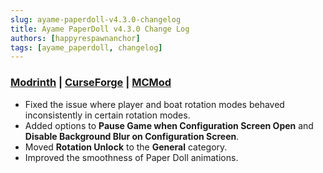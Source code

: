 ```yaml
---
slug: ayame-paperdoll-v4.3.0-changelog
title: Ayame PaperDoll v4.3.0 Change Log
authors: [happyrespawnanchor]
tags: [ayame_paperdoll, changelog]
---
```

### [Modrinth](https://modrinth.com/mod/ayame-paperdoll) | [CurseForge](https://www.curseforge.com/minecraft/mc-mods/ayame-paperdoll) | [MCMod](https://www.mcmod.cn/class/17015.html)
- Fixed the issue where player and boat rotation modes behaved inconsistently in certain rotation modes.  
- Added options to **Pause Game when Configuration Screen Open** and **Disable Background Blur on Configuration Screen**.
- Moved **Rotation Unlock** to the **General** category.
- Improved the smoothness of Paper Doll animations.
<!-- truncate -->
